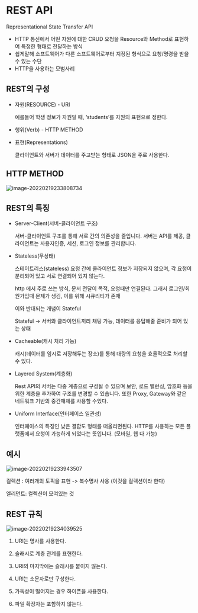 # REST API

Representational State Transfer API

- HTTP 통신에서 어떤 자원에 대한 CRUD 요청을 Resource와 Method로 표현하여 특정한 형태로 전달하는 방식
- 쉽게말해 소프트웨어가 다른 소프트웨어로부터 지정된 형식으로 요청/명령을 받을 수 있는 수단
- HTTP을 사용하는 모범사례



## REST의 구성

- 자원(RESOURCE) - URI

  예를들어 학생 정보가 자원일 때, ‘students’를 자원의 표현으로 정한다. 

- 행위(Verb) - HTTP METHOD

- 표현(Representations)

  클라이언트와 서버가 데이터를 주고받는 형태로 JSON을 주로 사용한다.



## HTTP METHOD

![image-20220219233808734](../AppData/Roaming/Typora/typora-user-images/image-20220219233808734.png)



## REST의 특징

- Server-Client(서버-클라이언트 구조)

  서버-클라이언트 구조를 통해 서로 간의 의존성을 줄입니다. 서버는 API를 제공, 클라이언트는 사용자인증, 세션, 로그인 정보를 관리합니다.

- Stateless(무상태)

  스테이트리스(stateless) 요청 간에 클라이언트 정보가 저장되지 않으며, 각 요청이 분리되어 있고 서로 연결되어 있지 않는다.

  http 에서 주로 쓰는 방식, 문서 전달이 목적, 요청때만 연결된다. 그래서 로그인/회원가입때 문제가 생김, 이를 위해 시큐리티가 존재

  

  이와 반대되는 개념이 Stateful 

  Stateful -> 서버와 클라이언트끼리 채팅 가능, 데이터를 응답해줄 준비가 되어 있는 상태

  

- Cacheable(캐시 처리 가능)

  캐시(데이터를 임시로 저장해두는 장소)를 통해 대량의 요청을 효율적으로 처리할 수 있다.

- Layered System(계층화)

  Rest API의 서버는 다중 계층으로 구성될 수 있으며 보안, 로드 밸런싱, 암호화 등을 위한 계층을 추가하여 구조를 변경할 수 있습니다. 또한 Proxy, Gateway와 같은 네트워크 기반의 중간매체를 사용할 수있다.

- Uniform Interface(인터페이스 일관성)

  인터페이스의 특징인 낮은 결합도 형태를 떠올리면된다. HTTP를 사용하는 모든 플랫폼에서 요청이 가능하게 되었다는 뜻입니다. (모바일, 웹 다 가능)



## 예시

![image-20220219233943507](../AppData/Roaming/Typora/typora-user-images/image-20220219233943507.png)

컬렉션 : 여러개의 토픽을 표현 -> 복수명사 사용 (이것을 컬렉션이라 한다)

엘리먼트: 컬렉션이 모여있는 것



## REST 규칙

![image-20220219234039525](../AppData/Roaming/Typora/typora-user-images/image-20220219234039525.png)

1. URI는 명사를 사용한다.

2. 슬래시로 계층 관계를 표현한다.

3. URI의 마지막에는 슬래시를 붙이지 않는다.

4. URI는 소문자로만 구성한다.

5. 가독성이 떨어지는 경우 하이픈을 사용한다.

6. 파일 확장자는 포함하지 않는다.